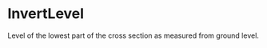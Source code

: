 InvertLevel
===========

Level of the lowest part of the cross section as measured from ground level.
